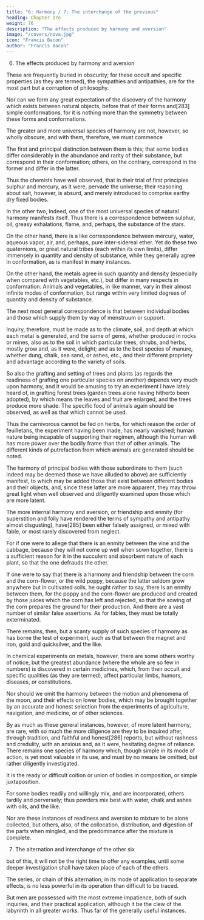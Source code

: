 ```yaml
---
title: "6: Harmony / 7: The interchange of the previous"
heading: Chapter 17e
weight: 76
description: "The effects produced by harmony and aversion"
image: "/covers/nova.jpg"
icon: "Francis Bacon"
author: "Francis Bacon"
---
```



6. The effects produced by harmony and aversion

These are frequently buried in obscurity; for these occult and specific properties (as they are termed), the sympathies and antipathies, are for the most part but a corruption of philosophy. 

Nor can we form any great expectation of the discovery of the harmony which exists between natural objects, before that of their forms and[283] simple conformations, for it is nothing more than the symmetry between these forms and conformations.

The greater and more universal species of harmony are not, however, so wholly obscure, and with them, therefore, we must commence

The first and principal distinction between them is this; that some bodies differ considerably in the abundance and rarity of their substance, but correspond in their conformation; others, on the contrary, correspond in the former and differ in the latter. 

Thus the chemists have well observed, that in their trial of first principles sulphur and mercury, as it were, pervade the universe; their reasoning about salt, however, is absurd, and merely introduced to comprise earthy dry fixed bodies.

In the other two, indeed, one of the most universal species of natural harmony manifests itself. Thus there is a correspondence between sulphur, oil, greasy exhalations, flame, and, perhaps, the substance of the stars.

On the other hand, there is a like correspondence between mercury, water, aqueous vapor, air, and, perhaps, pure inter-sidereal ether. Yet do these two quaternions, or great natural tribes (each within its own limits), differ immensely in quantity and density of substance, while they generally agree in conformation, as is manifest in many instances. 

On the other hand, the metals agree in such quantity and density (especially when compared with vegetables, etc.), but differ in many respects in conformation. Animals and vegetables, in like manner, vary in their almost infinite modes of conformation, but range within very limited degrees of quantity and density of substance.

The next most general correspondence is that between individual bodies and those which supply them by way of menstruum or support. 

Inquiry, therefore, must be made as to the climate, soil, and depth at which each metal is generated, and the same of gems, whether produced in rocks or mines, also as to the soil in which particular trees, shrubs, and herbs, mostly grow and, as it were, delight; and as to the best species of manure, whether dung, chalk, sea sand, or ashes, etc., and their different propriety and advantage according to the variety of soils. 

So also the grafting and setting of trees and plants (as regards the readiness of grafting one particular species on another) depends very much upon harmony, and it would be amusing to try an experiment I have lately heard of, in grafting forest trees (garden trees alone having hitherto been adopted), by which means the leaves and fruit are enlarged, and the trees produce more shade. The specific food of animals again should be observed, as well as that which cannot be used.

Thus the carnivorous cannot be fed on herbs, for which reason the order of feuilletans, the experiment having been made, has nearly vanished; human nature being incapable of supporting their regimen, although the human will has more power over the bodily frame than that of other animals. The different kinds of putrefaction from which animals are generated should be noted.

The harmony of principal bodies with those subordinate to them (such indeed may be deemed those we have alluded to above) are sufficiently manifest, to which may be added those that exist between different bodies and their objects, and, since these latter are more apparent, they may throw great light when well observed and diligently examined upon those which are more latent.

The more internal harmony and aversion, or friendship and enmity (for superstition and folly have rendered the terms of sympathy and antipathy almost disgusting), have[285] been either falsely assigned, or mixed with fable, or most rarely discovered from neglect. 

For if one were to allege that there is an enmity between the vine and the cabbage, because they will not come up well when sown together, there is a sufficient reason for it in the succulent and absorbent nature of each plant, so that the one defrauds the other. 

If one were to say that there is a harmony and friendship between the corn and the corn-flower, or the wild poppy, because the latter seldom grow anywhere but in cultivated soils, he ought rather to say, there is an enmity between them, for the poppy and the corn-flower are produced and created by those juices which the corn has left and rejected, so that the sowing of the corn prepares the ground for their production. And there are a vast number of similar false assertions. As for fables, they must be totally exterminated.

There remains, then, but a scanty supply of such species of harmony as has borne the test of experiment, such as that between the magnet and iron, gold and quicksilver, and the like. 

In chemical experiments on metals, however, there are some others worthy of notice, but the greatest abundance (where the whole are so few in numbers) is discovered in certain medicines, which, from their occult and specific qualities (as they are termed), affect particular limbs, humors, diseases, or constitutions.

Nor should we omit the harmony between the motion and phenomena of the moon, and their effects on lower bodies, which may be brought together by an accurate and honest selection from the experiments of agriculture, navigation, and medicine, or of other sciences.

By as much as these general instances, however, of more latent harmony, are rare, with so much the more diligence are they to be inquired after, through tradition, and faithful and honest[286] reports, but without rashness and credulity, with an anxious and, as it were, hesitating degree of reliance. There remains one species of harmony which, though simple in its mode of action, is yet most valuable in its use, and must by no means be omitted, but rather diligently investigated. 

It is the ready or difficult coition or union of bodies in composition, or simple juxtaposition.

For some bodies readily and willingly mix, and are incorporated, others tardily and perversely; thus powders mix best with water, chalk and ashes with oils, and the like.

Nor are these instances of readiness and aversion to mixture to be alone collected, but others, also, of the collocation, distribution, and digestion of the parts when mingled, and the predominance after the mixture is complete.


7. The alternation and interchange of the other six

but of this, it will not be the right time to offer any examples, until some deeper investigation shall have taken place of each of the others.

The series, or chain of this alternation, in its mode of application to separate effects, is no less powerful in its operation than difficult to be traced.

But men are possessed with the most extreme impatience, both of such inquiries, and their practical application, although it be the clew of the labyrinth in all greater works. Thus far of the generally useful instances.
